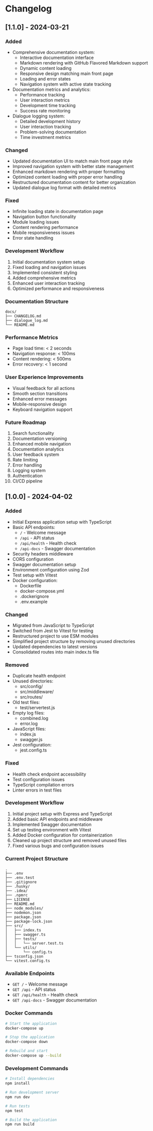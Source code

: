 # Changelog

## [1.1.0] - 2024-03-21

### Added
- Comprehensive documentation system:
  - Interactive documentation interface
  - Markdown rendering with GitHub Flavored Markdown support
  - Dynamic content loading
  - Responsive design matching main front page
  - Loading and error states
  - Navigation system with active state tracking
- Documentation metrics and analytics:
  - Performance tracking
  - User interaction metrics
  - Development time tracking
  - Success rate monitoring
- Dialogue logging system:
  - Detailed development history
  - User interaction tracking
  - Problem-solving documentation
  - Time investment metrics

### Changed
- Updated documentation UI to match main front page style
- Improved navigation system with better state management
- Enhanced markdown rendering with proper formatting
- Optimized content loading with proper error handling
- Restructured documentation content for better organization
- Updated dialogue log format with detailed metrics

### Fixed
- Infinite loading state in documentation page
- Navigation button functionality
- Module loading issues
- Content rendering performance
- Mobile responsiveness issues
- Error state handling

### Development Workflow
1. Initial documentation system setup
2. Fixed loading and navigation issues
3. Implemented consistent styling
4. Added comprehensive metrics
5. Enhanced user interaction tracking
6. Optimized performance and responsiveness

### Documentation Structure
```
docs/
├── CHANGELOG.md
├── dialogue_log.md
└── README.md
```

### Performance Metrics
- Page load time: < 2 seconds
- Navigation response: < 100ms
- Content rendering: < 500ms
- Error recovery: < 1 second

### User Experience Improvements
- Visual feedback for all actions
- Smooth section transitions
- Enhanced error messages
- Mobile-responsive design
- Keyboard navigation support

### Future Roadmap
1. Search functionality
2. Documentation versioning
3. Enhanced mobile navigation
4. Documentation analytics
5. User feedback system
6. Rate limiting
7. Error handling
8. Logging system
9. Authentication
10. CI/CD pipeline

## [1.0.0] - 2024-04-02

### Added
- Initial Express application setup with TypeScript
- Basic API endpoints:
  - `/` - Welcome message
  - `/api` - API status
  - `/api/health` - Health check
  - `/api-docs` - Swagger documentation
- Security headers middleware
- CORS configuration
- Swagger documentation setup
- Environment configuration using Zod
- Test setup with Vitest
- Docker configuration:
  - Dockerfile
  - docker-compose.yml
  - .dockerignore
  - .env.example

### Changed
- Migrated from JavaScript to TypeScript
- Switched from Jest to Vitest for testing
- Restructured project to use ESM modules
- Simplified project structure by removing unused directories
- Updated dependencies to latest versions
- Consolidated routes into main index.ts file

### Removed
- Duplicate health endpoint
- Unused directories:
  - src/config/
  - src/middleware/
  - src/routes/
- Old test files:
  - test/servertest.js
- Empty log files:
  - combined.log
  - error.log
- JavaScript files:
  - index.js
  - swagger.js
- Jest configuration:
  - jest.config.ts

### Fixed
- Health check endpoint accessibility
- Test configuration issues
- TypeScript compilation errors
- Linter errors in test files

### Development Workflow
1. Initial project setup with Express and TypeScript
2. Added basic API endpoints and middleware
3. Implemented Swagger documentation
4. Set up testing environment with Vitest
5. Added Docker configuration for containerization
6. Cleaned up project structure and removed unused files
7. Fixed various bugs and configuration issues

### Current Project Structure
```
.
├── .env
├── .env.test
├── .gitignore
├── .husky/
├── .idea/
├── .npmrc
├── LICENSE
├── README.md
├── node_modules/
├── nodemon.json
├── package.json
├── package-lock.json
├── src/
│   ├── index.ts
│   ├── swagger.ts
│   ├── tests/
│   │   └── server.test.ts
│   └── utils/
│       └── config.ts
├── tsconfig.json
└── vitest.config.ts
```

### Available Endpoints
- `GET /` - Welcome message
- `GET /api` - API status
- `GET /api/health` - Health check
- `GET /api-docs` - Swagger documentation

### Docker Commands
```bash
# Start the application
docker-compose up

# Stop the application
docker-compose down

# Rebuild and start
docker-compose up --build
```

### Development Commands
```bash
# Install dependencies
npm install

# Run development server
npm run dev

# Run tests
npm test

# Build the application
npm run build
``` 